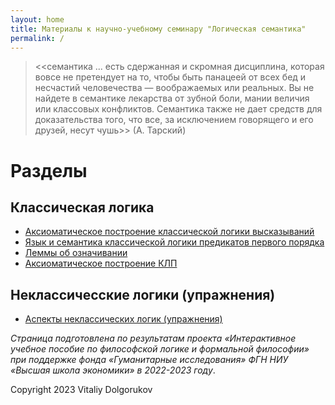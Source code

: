 ```yaml
---
layout: home
title: Материалы к научно-учебному семинару "Логическая семантика"
permalink: /
---
```



> <<семантика ... есть сдержанная и скромная дисциплина, которая вовсе не претендует на то, чтобы быть панацеей от всех бед и несчастий человечества — воображаемых или реальных. Вы не найдете в семантике лекарства от зубной боли, мании величия или классовых конфликтов. Семантика также не дает средств для доказательства того, что все, за исключением говорящего и его друзей, несут чушь>> (А. Тарский)


# Разделы 

## Классическая логика 
- [Аксиоматическое построение классической логики высказываний](https://vdolgorukov.github.io/logic-course/pages/0_Axiomatics/)
- [Язык и семантика классической логики предикатов первого порядка](https://vdolgorukov.github.io/logic-course/pages/1_FOL/)
- [Леммы об означивании](https://vdolgorukov.github.io/logic-course/pages/2_Valuation_Lemma/)
- [Аксиоматическое построение КЛП](https://vdolgorukov.github.io/logic-course/pages/3_Axiomatics_FOL/)

## Неклассичесские логики (упражнения)
- [Аспекты неклассических логик (упражнения)](https://vdolgorukov.github.io/logic-course/pages/4_Modal_Logic/)


*Страница подготовлена по результатам проекта «Интерактивное учебное пособие по философской логике и формальной философии» при поддержке фонда «Гуманитарные исследования» ФГН НИУ «Высшая школа экономики» в 2022-2023 году*.

Copyright 2023 Vitaliy Dolgorukov
